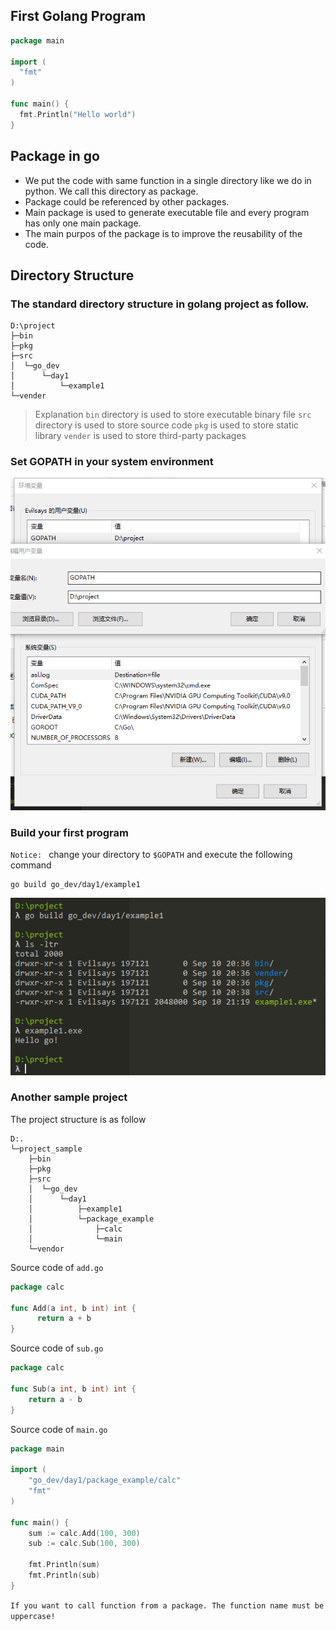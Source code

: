 ## First Golang Program

```go
package main

import (
  "fmt"
)

func main() {
  fmt.Println("Hello world")
}
```

## Package in go

- We put the code with same function in a single directory like we do in python. We call this directory as package.  
- Package could be referenced by other packages.
- Main package is used to generate executable file and every program has only one main package.
- The main purpos of the package is to improve the reusability of the code.

## Directory Structure
### The standard directory structure in golang project as follow.
```
D:\project
├─bin
├─pkg
├─src
│  └─go_dev
│      └─day1
│          └─example1
└─vender
```
> Explanation
> `bin` directory is used to store executable binary file
> `src` directory is used to store source code
> `pkg` is used to  store static library
> `vender` is used to store third-party packages


### Set GOPATH in your system environment
![](https://raw.githubusercontent.com/3lackrush/easy-golang/master/Assets/02_Packages_assets/GoPATH.png)

### Build your first program
`Notice: ` change your directory to `$GOPATH` and execute the following command
```
go build go_dev/day1/example1 
```

![](https://raw.githubusercontent.com/3lackrush/easy-golang/master/Assets/02_Packages_assets/build.png)

### Another sample project
The project structure is as follow
```
D:.                               
└─project_sample                  
    ├─bin                         
    ├─pkg                         
    ├─src                         
    │  └─go_dev                   
    │      └─day1                 
    │          ├─example1         
    │          └─package_example  
    │              ├─calc         
    │              └─main         
    └─vendor                      
```
Source code of `add.go`
```go
package calc

func Add(a int, b int) int {
      return a + b
}
```

Source code of `sub.go`
```go
package calc

func Sub(a int, b int) int {
    return a - b
}

```
Source code of `main.go`
```go
package main

import (
    "go_dev/day1/package_example/calc"
    "fmt"
)

func main() {
	sum := calc.Add(100, 300)
	sub := calc.Sub(100, 300)

	fmt.Println(sum)
	fmt.Println(sub)
}

```
`If you want to call function from a package. The function name must be uppercase!`
